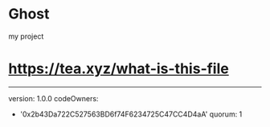 # Ghost
my project
# https://tea.xyz/what-is-this-file
---
version: 1.0.0
codeOwners:
  - '0x2b43Da722C527563BD6f74F6234725C47CC4D4aA'
quorum: 1
